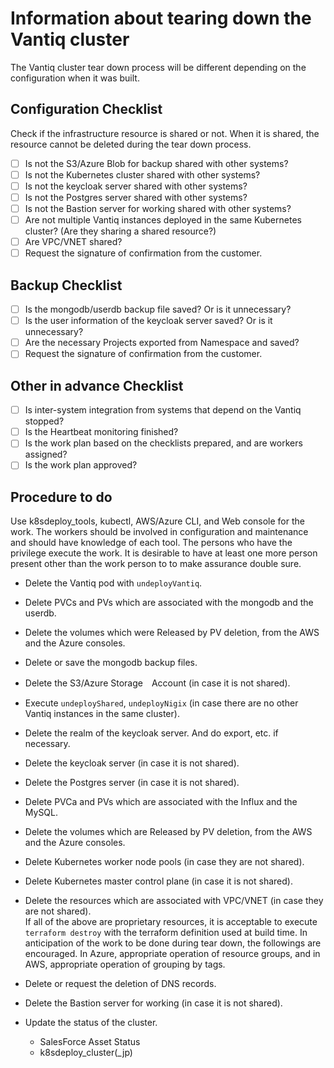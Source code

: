 # Information about tearing down the Vantiq cluster
The Vantiq cluster tear down process will be different depending on the configuration when it was built.  

## Configuration Checklist
Check if the infrastructure resource is shared or not. When it is shared, the resource cannot be deleted during the tear down process.  
- [ ] Is not the S3/Azure Blob for backup shared with other systems?  
- [ ] Is not the Kubernetes cluster shared with other systems?  
- [ ] Is not the keycloak server shared with other systems?  
- [ ] Is not the Postgres server shared with other systems?   
- [ ] Is not the Bastion server for working shared with other systems?  
- [ ] Are not multiple Vantiq instances deployed in the same Kubernetes cluster? (Are they sharing a shared resource?)
- [ ] Are VPC/VNET shared?  
- [ ] Request the signature of confirmation from the customer.

## Backup Checklist
- [ ] Is the mongodb/userdb backup file saved? Or is it unnecessary?  
- [ ] Is the user information of the keycloak server saved? Or is it unnecessary?  
- [ ] Are the necessary Projects exported from Namespace and saved?  
- [ ] Request the signature of confirmation from the customer.  

## Other in advance Checklist
- [ ] Is inter-system integration from systems that depend on the Vantiq stopped?  
- [ ] Is the Heartbeat monitoring finished?   
- [ ] Is the work plan based on the checklists prepared, and are workers assigned?  
- [ ] Is the work plan approved?  

## Procedure to do

Use k8sdeploy_tools, kubectl, AWS/Azure CLI, and Web console for the work. The workers should be involved in configuration and maintenance and should have knowledge of each tool. The persons who have the privilege execute the work. It is desirable to have at least one more person present other than the work person to to make assurance double sure.  

- Delete the Vantiq pod with `undeployVantiq`.  
- Delete PVCs and PVs which are associated with the mongodb and the userdb.  
- Delete the volumes which were Released by PV deletion, from the AWS and the Azure consoles.  
- Delete or save the mongodb backup files.  
- Delete the S3/Azure Storage　Account (in case it is not shared).  
- Execute `undeployShared`, `undeployNigix` (in case there are no other Vantiq instances in the same cluster).   
- Delete the realm of the keycloak server. And do export, etc. if necessary.
- Delete the keycloak server (in case it is not shared).  
- Delete the Postgres server (in case it is not shared).  
- Delete PVCa and PVs which are associated with the Influx and the MySQL.  
- Delete the volumes which are Released by PV deletion, from the AWS and the Azure consoles.  
- Delete Kubernetes worker node pools (in case they are not shared).  
- Delete Kubernetes master control plane (in case it is not shared).  
- Delete the resources which are associated with VPC/VNET (in case they are not shared).   
If all of the above are proprietary resources, it is acceptable to execute `terraform destroy` with the terraform definition used at build time. In anticipation of the work to be done during tear down, the followings are encouraged. In Azure, appropriate operation of resource groups, and in AWS, appropriate operation of grouping by tags.  

- Delete or request the deletion of DNS records.  
- Delete the Bastion server for working (in case it is not shared).  
- Update the status of the cluster.  
  - SalesForce Asset Status  
  - k8sdeploy_cluster(_jp)
